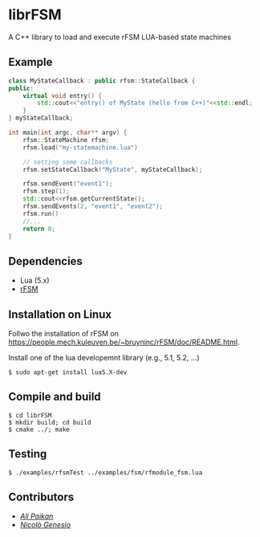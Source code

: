 # librFSM
A C++ library to load and execute rFSM LUA-based state machines

Example
-------
```c++
class MyStateCallback : public rfsm::StateCallback {
public:
    virtual void entry() {
        std::cout<<"entry() of MyState (hello from C++)"<<std::endl;
    }
} myStateCallback;

int main(int argc, char** argv) {
    rfsm::StateMachine rfsm;   
    rfsm.load("my-statemachine.lua")

    // setting some callbacks
    rfsm.setStateCallback("MyState", myStateCallback);    

    rfsm.sendEvent("event1");
    rfsm.step(1);    
    std::cout<<rfsm.getCurrentState();
    rfsm.sendEvents(2, "event1", "event2");
    rfsm.run()
    //...    
    return 0;
}
```

Dependencies 
------------
* Lua (5.x)
* [rFSM](https://people.mech.kuleuven.be/~bruyninc/rFSM/doc/README.html)


Installation on Linux
---------------------
Follwo the installation of rFSM on https://people.mech.kuleuven.be/~bruyninc/rFSM/doc/README.html. 

Install one of the lua developemnt library (e.g., 5.1, 5.2, ...)

```
$ sudo apt-get install lua5.X-dev
```

Compile and build
-----------------
```
$ cd librFSM
$ mkdir build; cd build
$ cmake ../; make
```

Testing
-------
```
$ ./examples/rfsmTest ../examples/fsm/rfmodule_fsm.lua
```

Contributors
-------------
* [*Ali Paikan*](https://github.com/apaikan)
* [*Nicolò Genesio*](https://github.com/Nicogene)

